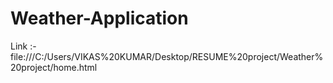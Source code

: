 # Weather-Application

Link :-    file:///C:/Users/VIKAS%20KUMAR/Desktop/RESUME%20project/Weather%20project/home.html
